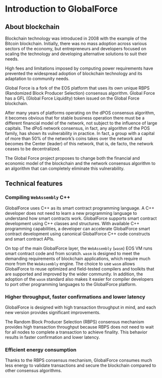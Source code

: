 # Introduction to GlobalForce

## About blockchain

Blockchain technology was introduced in 2008 with the example of the Bitcoin blockchain. Initially, there was no mass adoption across various sectors of the economy, but entrepreneurs and developers focused on scaling the technology and developing alternative solutions to suit their needs.

High fees and limitations imposed by computing power requirements have prevented the widespread adoption of blockchain technology and its adaptation to community needs.

Global Force is a fork of the EOS platform that uses its own unique RBPS (Randomized Block Producer Selection) consensus algorithm. Global Force has a GFL (Global Force Liquidity) token issued on the Global Force blockchain.

After many years of platforms operating on the dPOS consensus algorithm, it becomes obvious that for stable business operation there must be a different financial model of the network, not subject to the influence of large capitals. The dPoS network consensus, in fact, any algorithm of the POS family, has shown its vulnerability in practice. In fact, a group with a capital of more than 50% of the network’s coins takes over the network and becomes the Center (leader) of this network, that is, de facto, the network ceases to be decentralized.

The Global Force project proposes to change both the financial and economic model of the blockchain and the network consensus algorithm to an algorithm that can completely eliminate this vulnerability.

## Technical features

### Compiling ```WebAssembly``` C++

GlobalForce uses C++ as its smart contract programming language. A C++ developer does not need to learn a new programming language to understand how smart contracts work. GlobalForce supports smart contract development using C++ classes and structures. With available C++ programming capabilities, a developer can accelerate GlobalForce smart contract development using canonical GlobalForce C++ code constructs and smart contract APIs.

On top of the main GlobalForce layer, the ```WebAssembly``` (```wasm```) EOS VM runs smart contract code and from scratch. ```wasm``` is designed to meet the demanding requirements of blockchain applications, which require much more from the ```WebAssembly``` engine. The choice to use ```wasm``` allows GlobalForce to reuse optimized and field-tested compilers and toolkits that are supported and improved by the wider community. In addition, the adoption of the ```wasm``` standard also makes it easier for compiler developers to port other programming languages to the GlobalForce platform.

### Higher throughput, faster confirmations and lower latency

GlobalForce is designed with high transaction throughput in mind, and each new version provides significant improvements.

The Random Block Producer Selection (RBPS) consensus mechanism provides high transaction throughput because RBPS does not need to wait for all nodes to complete a transaction to achieve finality. This behavior results in faster confirmation and lower latency.

### Efficient energy consumption

Thanks to the RBPS consensus mechanism, GlobalForce consumes much less energy to validate transactions and secure the blockchain compared to other consensus algorithms.